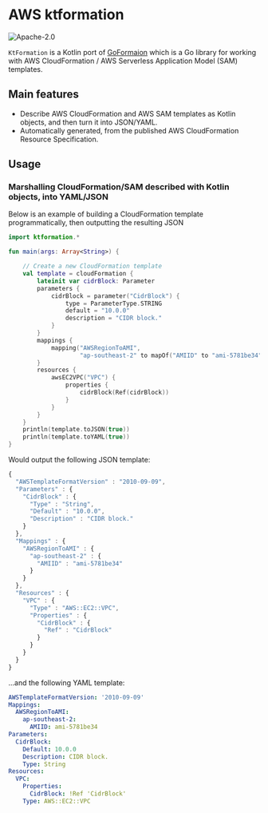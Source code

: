 # AWS ktformation

![Apache-2.0](https://img.shields.io/badge/Licence-Apache%202.0-blue.svg)

`KtFormation` is a Kotlin port of [GoFormaion](https://github.com/awslabs/goformation) which is a Go library for working with AWS CloudFormation / AWS Serverless Application Model (SAM) templates.

## Main features

 * Describe AWS CloudFormation and AWS SAM templates as Kotlin objects, and then turn it into JSON/YAML.
 * Automatically generated, from the published AWS CloudFormation Resource Specification.

## Usage

### Marshalling CloudFormation/SAM described with Kotlin objects, into YAML/JSON

Below is an example of building a CloudFormation template programmatically, then outputting the resulting JSON

```kotlin
import ktformation.*

fun main(args: Array<String>) {

    // Create a new CloudFormation template
    val template = cloudFormation {
        lateinit var cidrBlock: Parameter
        parameters {
            cidrBlock = parameter("CidrBlock") {
                type = ParameterType.STRING
                default = "10.0.0"
                description = "CIDR block."
            }
        }
        mappings {
            mapping("AWSRegionToAMI",
                    "ap-southeast-2" to mapOf("AMIID" to "ami-5781be34"))
        }
        resources {
            awsEC2VPC("VPC") {
                properties {
                    cidrBlock(Ref(cidrBlock))
                }
            }
        }
    }
    println(template.toJSON(true))
    println(template.toYAML(true))
}
```

Would output the following JSON template:

```javascript
{
  "AWSTemplateFormatVersion" : "2010-09-09",
  "Parameters" : {
    "CidrBlock" : {
      "Type" : "String",
      "Default" : "10.0.0",
      "Description" : "CIDR block."
    }
  },
  "Mappings" : {
    "AWSRegionToAMI" : {
      "ap-southeast-2" : {
        "AMIID" : "ami-5781be34"
      }
    }
  },
  "Resources" : {
    "VPC" : {
      "Type" : "AWS::EC2::VPC",
      "Properties" : {
        "CidrBlock" : {
          "Ref" : "CidrBlock"
        }
      }
    }
  }
}
```

...and the following YAML template:

```yaml
AWSTemplateFormatVersion: '2010-09-09'
Mappings:
  AWSRegionToAMI:
    ap-southeast-2:
      AMIID: ami-5781be34
Parameters:
  CidrBlock:
    Default: 10.0.0
    Description: CIDR block.
    Type: String
Resources:
  VPC:
    Properties:
      CidrBlock: !Ref 'CidrBlock'
    Type: AWS::EC2::VPC
```
